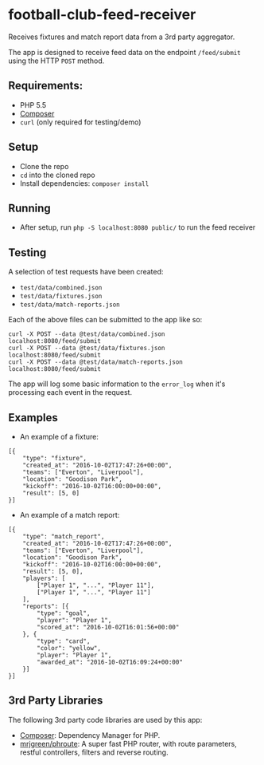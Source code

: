 # football-club-feed-receiver

Receives fixtures and match report data from a 3rd party aggregator.

The app is designed to receive feed data on the endpoint `/feed/submit` using the HTTP `POST` method.

## Requirements:
* PHP 5.5
* [Composer](https://getcomposer.org/download/)
* `curl` (only required for testing/demo)

## Setup
* Clone the repo
* `cd` into the cloned repo
* Install dependencies: `composer install`

## Running
* After setup, run `php -S localhost:8080 public/` to run the feed receiver

## Testing
A selection of test requests have been created:
* `test/data/combined.json`
* `test/data/fixtures.json`
* `test/data/match-reports.json`

Each of the above files can be submitted to the app like so:
```
curl -X POST --data @test/data/combined.json localhost:8080/feed/submit
curl -X POST --data @test/data/fixtures.json localhost:8080/feed/submit
curl -X POST --data @test/data/match-reports.json localhost:8080/feed/submit
```

The app will log some basic information to the `error_log` when it's processing each event in the request.

## Examples
* An example of a fixture:
```
[{
    "type": "fixture",
    "created_at": "2016-10-02T17:47:26+00:00",
    "teams": ["Everton", "Liverpool"],
    "location": "Goodison Park",
    "kickoff": "2016-10-02T16:00:00+00:00",
    "result": [5, 0]
}]
```

* An example of a match report:
```
[{
    "type": "match_report",
    "created_at": "2016-10-02T17:47:26+00:00",
    "teams": ["Everton", "Liverpool"],
    "location": "Goodison Park",
    "kickoff": "2016-10-02T16:00:00+00:00",
    "result": [5, 0],
    "players": [
        ["Player 1", "...", "Player 11"],
        ["Player 1", "...", "Player 11"]
    ],
    "reports": [{
        "type": "goal",
        "player": "Player 1",
        "scored_at": "2016-10-02T16:01:56+00:00"
    }, {
        "type": "card",
        "color": "yellow",
        "player": "Player 1",
        "awarded_at": "2016-10-02T16:09:24+00:00"
    }]
}]
```

## 3rd Party Libraries
The following 3rd party code libraries are used by this app:
* [Composer](https://getcomposer.org): Dependency Manager for PHP.
* [mrjgreen/phroute](https://github.com/mrjgreen/phroute): A super fast PHP router, with route parameters, restful controllers, filters and reverse routing.
